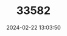 ---
title: "33582"
category: "Cyanea horrida"
draft: false
date: 2024-02-22 13:03:50
languages:
  Hawaiian: ["`oha Wai"]
---